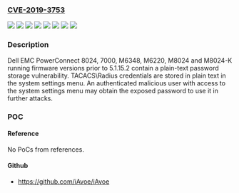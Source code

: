 ### [CVE-2019-3753](https://cve.mitre.org/cgi-bin/cvename.cgi?name=CVE-2019-3753)
![](https://img.shields.io/static/v1?label=Product&message=PowerConnect%20%20M8024-K&color=blue)
![](https://img.shields.io/static/v1?label=Product&message=PowerConnect%207000&color=blue)
![](https://img.shields.io/static/v1?label=Product&message=PowerConnect%208024&color=blue)
![](https://img.shields.io/static/v1?label=Product&message=PowerConnect%20M6220&color=blue)
![](https://img.shields.io/static/v1?label=Product&message=PowerConnect%20M6348&color=blue)
![](https://img.shields.io/static/v1?label=Product&message=PowerConnect%20M8024%20&color=blue)
![](https://img.shields.io/static/v1?label=Version&message=%3C%205.1.15.2%20&color=brighgreen)
![](https://img.shields.io/static/v1?label=Vulnerability&message=CWE-312%20Cleartext%20Storage%20of%20Sensitive%20Information&color=brighgreen)

### Description

Dell EMC PowerConnect 8024, 7000, M6348, M6220, M8024 and M8024-K running firmware versions prior to 5.1.15.2 contain a plain-text password storage vulnerability. TACACS\Radius credentials are stored in plain text in the system settings menu. An authenticated malicious user with access to the system settings menu may obtain the exposed password to use it in further attacks.

### POC

#### Reference
No PoCs from references.

#### Github
- https://github.com/iAvoe/iAvoe

